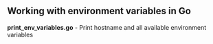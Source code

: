 ## Working with environment variables in Go

**print_env_variables.go** - Print hostname and all available environment variables
